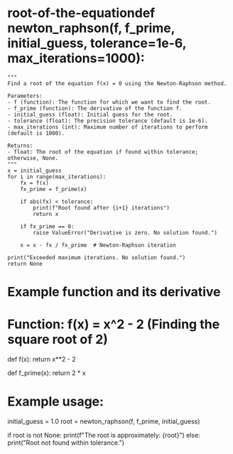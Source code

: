 # root-of-the-equationdef newton_raphson(f, f_prime, initial_guess, tolerance=1e-6, max_iterations=1000):
    """
    Find a root of the equation f(x) = 0 using the Newton-Raphson method.

    Parameters:
    - f (function): The function for which we want to find the root.
    - f_prime (function): The derivative of the function f.
    - initial_guess (float): Initial guess for the root.
    - tolerance (float): The precision tolerance (default is 1e-6).
    - max_iterations (int): Maximum number of iterations to perform (default is 1000).

    Returns:
    - float: The root of the equation if found within tolerance; otherwise, None.
    """
    x = initial_guess
    for i in range(max_iterations):
        fx = f(x)
        fx_prime = f_prime(x)
        
        if abs(fx) < tolerance:
            print(f"Root found after {i+1} iterations")
            return x
        
        if fx_prime == 0:
            raise ValueError("Derivative is zero. No solution found.")
        
        x = x - fx / fx_prime  # Newton-Raphson iteration
        
    print("Exceeded maximum iterations. No solution found.")
    return None

# Example function and its derivative
# Function: f(x) = x^2 - 2 (Finding the square root of 2)
def f(x):
    return x**2 - 2

def f_prime(x):
    return 2 * x

# Example usage:
initial_guess = 1.0
root = newton_raphson(f, f_prime, initial_guess)

if root is not None:
    print(f"The root is approximately: {root}")
else:
    print("Root not found within tolerance.")
